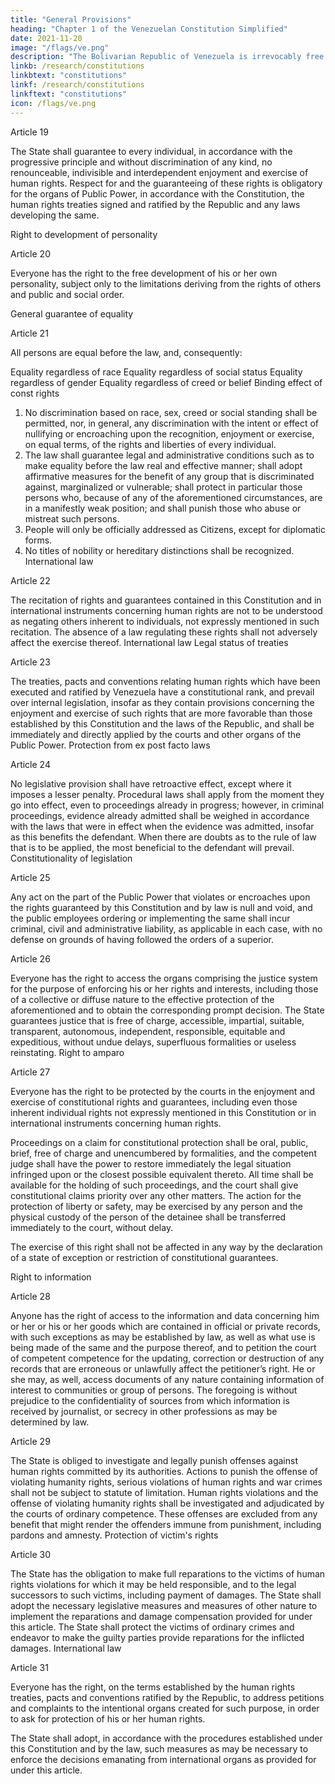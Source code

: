 ```yaml
---
title: "General Provisions"
heading: "Chapter 1 of the Venezuelan Constitution Simplified"
date: 2021-11-20
image: "/flags/ve.png"
description: "The Bolivarian Republic of Venezuela is irrevocably free and independent, basing its moral property and values of freedom, equality, justice and international peace on the doctrine of Simon Bolivar, the Liberator"
linkb: /research/constitutions
linkbtext: "constitutions"
linkf: /research/constitutions
linkftext: "constitutions"
icon: /flags/ve.png
---
```



Article 19

The State shall guarantee to every individual, in accordance with the progressive principle and without discrimination of any kind, no renounceable, indivisible and interdependent enjoyment and exercise of human rights. Respect for and the guaranteeing of these rights is obligatory for the organs of Public Power, in accordance with the Constitution, the human rights treaties signed and ratified by the Republic and any laws developing the same.

Right to development of personality

Article 20

Everyone has the right to the free development of his or her own personality, subject only to the limitations deriving from the rights of others and public and social order. 

General guarantee of equality

Article 21

All persons are equal before the law, and, consequently:

Equality regardless of race
Equality regardless of social status
Equality regardless of gender
Equality regardless of creed or belief
Binding effect of const rights

1. No discrimination based on race, sex, creed or social standing shall be permitted, nor, in general, any discrimination with the intent or effect of nullifying or encroaching upon the recognition, enjoyment or exercise, on equal terms, of the rights and liberties of every individual.
2. The law shall guarantee legal and administrative conditions such as to make
equality before the law real and effective manner; shall adopt affirmative
measures for the benefit of any group that is discriminated against, marginalized
or vulnerable; shall protect in particular those persons who, because of any of the
aforementioned circumstances, are in a manifestly weak position; and shall
punish those who abuse or mistreat such persons.
3. People will only be officially addressed as Citizens, except for diplomatic forms.
4. No titles of nobility or hereditary distinctions shall be recognized.
International law

Article 22

The recitation of rights and guarantees contained in this Constitution and in
international instruments concerning human rights are not to be understood as negating
others inherent to individuals, not expressly mentioned in such recitation. The absence
of a law regulating these rights shall not adversely affect the exercise thereof.
International law
Legal status of treaties

Article 23

The treaties, pacts and conventions relating human rights which have been executed
and ratified by Venezuela have a constitutional rank, and prevail over internal
legislation, insofar as they contain provisions concerning the enjoyment and exercise of
such rights that are more favorable than those established by this Constitution and the
laws of the Republic, and shall be immediately and directly applied by the courts and
other organs of the Public Power.
Protection from ex post facto laws

Article 24

No legislative provision shall have retroactive effect, except where it imposes a lesser
penalty. Procedural laws shall apply from the moment they go into effect, even to
proceedings already in progress; however, in criminal proceedings, evidence already
admitted shall be weighed in accordance with the laws that were in effect when the
evidence was admitted, insofar as this benefits the defendant.
When there are doubts as to the rule of law that is to be applied, the most beneficial to
the defendant will prevail.
Constitutionality of legislation

Article 25

Any act on the part of the Public Power that violates or encroaches upon the rights
guaranteed by this Constitution and by law is null and void, and the public employees
ordering or implementing the same shall incur criminal, civil and administrative liability,
as applicable in each case, with no defense on grounds of having followed the orders of a
superior.

Article 26

Everyone has the right to access the organs comprising the justice system for the
purpose of enforcing his or her rights and interests, including those of a collective or
diffuse nature to the effective protection of the aforementioned and to obtain the
corresponding prompt decision.
The State guarantees justice that is free of charge, accessible, impartial, suitable,
transparent, autonomous, independent, responsible, equitable and expeditious, without
undue delays, superfluous formalities or useless reinstating.
Right to amparo


Article 27

Everyone has the right to be protected by the courts in the enjoyment and exercise of constitutional rights and guarantees, including even those inherent individual rights not expressly mentioned in this Constitution or in international instruments concerning human rights.

Proceedings on a claim for constitutional protection shall be oral, public, brief, free of
charge and unencumbered by formalities, and the competent judge shall have the power
to restore immediately the legal situation infringed upon or the closest possible
equivalent thereto. All time shall be available for the holding of such proceedings, and
the court shall give constitutional claims priority over any other matters.
The action for the protection of liberty or safety, may be exercised by any person and
the physical custody of the person of the detainee shall be transferred immediately to
the court, without delay.

The exercise of this right shall not be affected in any way by the declaration of a state of
exception or restriction of constitutional guarantees.

Right to information

Article 28

Anyone has the right of access to the information and data concerning him or her or his
or her goods which are contained in official or private records, with such exceptions as
may be established by law, as well as what use is being made of the same and the
purpose thereof, and to petition the court of competent competence for the updating,
correction or destruction of any records that are erroneous or unlawfully affect the
petitioner’s right. He or she may, as well, access documents of any nature containing
information of interest to communities or group of persons. The foregoing is without
prejudice to the confidentiality of sources from which information is received by
journalist, or secrecy in other professions as may be determined by law.

Article 29

The State is obliged to investigate and legally punish offenses against human rights
committed by its authorities.
Actions to punish the offense of violating humanity rights, serious violations of human
rights and war crimes shall not be subject to statute of limitation. Human rights
violations and the offense of violating humanity rights shall be investigated and
adjudicated by the courts of ordinary competence. These offenses are excluded from
any benefit that might render the offenders immune from punishment, including pardons
and amnesty.
Protection of victim's rights

Article 30

The State has the obligation to make full reparations to the victims of human rights
violations for which it may be held responsible, and to the legal successors to such
victims, including payment of damages.
The State shall adopt the necessary legislative measures and measures of other nature
to implement the reparations and damage compensation provided for under this article.
The State shall protect the victims of ordinary crimes and endeavor to make the guilty
parties provide reparations for the inflicted damages.
International law

Article 31

Everyone has the right, on the terms established by the human rights treaties, pacts
and conventions ratified by the Republic, to address petitions and complaints to the
intentional organs created for such purpose, in order to ask for protection of his or her
human rights.

The State shall adopt, in accordance with the procedures established under this
Constitution and by the law, such measures as may be necessary to enforce the decisions emanating from international organs as provided for under this article.
